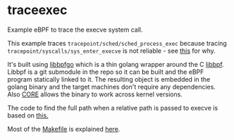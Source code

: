# traceexec
Example eBPF to trace the execve system call.

This example traces `tracepoint/sched/sched_process_exec` because tracing `tracepoint/syscalls/sys_enter_execve` is not reliable - see [this](https://mozillazg.com/2024/03/ebpf-tracepoint-syscalls-sys-enter-execve-can-not-get-filename-argv-values-case-en.html) for why.

It's built using [libbpfgo](https://github.com/aquasecurity/libbpfgo) which is a thin golang wrapper around the C [libbpf](https://docs.ebpf.io/ebpf-library/libbpf/). Libbpf is a git submodule in the repo so it can be built and the eBPF program statically linked to it. The resulting object is embedded in the golang binary and the target machines don't require any dependencies. Also [CORE](https://docs.ebpf.io/concepts/core/) allows the binary to work across kernel versions.

The code to find the full path when a relative path is passed to execve is based on [this.](https://github.com/aquasecurity/tracee/blob/a6118678c6908c74d6ee26ca9183e99932d098c9/pkg/ebpf/c/common/filesystem.h#L160)

Most of the [Makefile](Makefile) is explained [here](https://nakryiko.com/posts/libbpf-bootstrap/#makefile).
